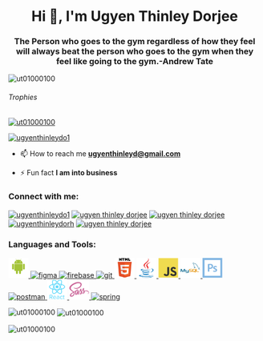 <h1 align="center">Hi 👋, I'm Ugyen Thinley Dorjee</h1>
<h3 align="center">The Person who goes to the gym regardless of how they feel will always beat the person who goes to the gym when they feel like going to the gym.-Andrew Tate</h3>

<p align="left"> <img src="https://komarev.com/ghpvc/?username=ut01000100&label=Profile%20views&color=0e75b6&style=flat" alt="ut01000100" /> </p>
<h6>Trophies</h6>
<p align="left"> <a href="https://github.com/ryo-ma/github-profile-trophy"><img src="https://github-profile-trophy.vercel.app/?username=ut01000100" alt="ut01000100" /></a> </p>

<p align="left"> <a href="https://twitter.com/ugyenthinleydo1" target="blank"><img src="https://img.shields.io/twitter/follow/ugyenthinleydo1?logo=twitter&style=for-the-badge" alt="ugyenthinleydo1" /></a> </p>

- 📫 How to reach me **ugyenthinleyd@gmail.com**

- ⚡ Fun fact **I am into business**

<h3 align="left">Connect with me:</h3>
<p align="left">
<a href="https://twitter.com/ugyenthinleydo1" target="blank"><img align="center" src="https://raw.githubusercontent.com/rahuldkjain/github-profile-readme-generator/master/src/images/icons/Social/twitter.svg" alt="ugyenthinleydo1" height="30" width="40" /></a>
<a href="https://linkedin.com/in/ugyen thinley dorjee" target="blank"><img align="center" src="https://raw.githubusercontent.com/rahuldkjain/github-profile-readme-generator/master/src/images/icons/Social/linked-in-alt.svg" alt="ugyen thinley dorjee" height="30" width="40" /></a>
<a href="https://fb.com/ugyen thinley dorjee" target="blank"><img align="center" src="https://raw.githubusercontent.com/rahuldkjain/github-profile-readme-generator/master/src/images/icons/Social/facebook.svg" alt="ugyen thinley dorjee" height="30" width="40" /></a>
<a href="https://instagram.com/ugyenthinleydorh" target="blank"><img align="center" src="https://raw.githubusercontent.com/rahuldkjain/github-profile-readme-generator/master/src/images/icons/Social/instagram.svg" alt="ugyenthinleydorh" height="30" width="40" /></a>
<a href="https://www.youtube.com/c/ugyen thinley dorjee" target="blank"><img align="center" src="https://raw.githubusercontent.com/rahuldkjain/github-profile-readme-generator/master/src/images/icons/Social/youtube.svg" alt="ugyen thinley dorjee" height="30" width="40" /></a>
</p>

<h3 align="left">Languages and Tools:</h3>
<p align="left"> <a href="https://developer.android.com" target="_blank" rel="noreferrer"> <img src="https://raw.githubusercontent.com/devicons/devicon/master/icons/android/android-original-wordmark.svg" alt="android" width="40" height="40"/> </a> <a href="https://www.figma.com/" target="_blank" rel="noreferrer"> <img src="https://www.vectorlogo.zone/logos/figma/figma-icon.svg" alt="figma" width="40" height="40"/> </a> <a href="https://firebase.google.com/" target="_blank" rel="noreferrer"> <img src="https://www.vectorlogo.zone/logos/firebase/firebase-icon.svg" alt="firebase" width="40" height="40"/> </a> <a href="https://git-scm.com/" target="_blank" rel="noreferrer"> <img src="https://www.vectorlogo.zone/logos/git-scm/git-scm-icon.svg" alt="git" width="40" height="40"/> </a> <a href="https://www.w3.org/html/" target="_blank" rel="noreferrer"> <img src="https://raw.githubusercontent.com/devicons/devicon/master/icons/html5/html5-original-wordmark.svg" alt="html5" width="40" height="40"/> </a> <a href="https://www.java.com" target="_blank" rel="noreferrer"> <img src="https://raw.githubusercontent.com/devicons/devicon/master/icons/java/java-original.svg" alt="java" width="40" height="40"/> </a> <a href="https://developer.mozilla.org/en-US/docs/Web/JavaScript" target="_blank" rel="noreferrer"> <img src="https://raw.githubusercontent.com/devicons/devicon/master/icons/javascript/javascript-original.svg" alt="javascript" width="40" height="40"/> </a> <a href="https://www.mysql.com/" target="_blank" rel="noreferrer"> <img src="https://raw.githubusercontent.com/devicons/devicon/master/icons/mysql/mysql-original-wordmark.svg" alt="mysql" width="40" height="40"/> </a> <a href="https://www.photoshop.com/en" target="_blank" rel="noreferrer"> <img src="https://raw.githubusercontent.com/devicons/devicon/master/icons/photoshop/photoshop-line.svg" alt="photoshop" width="40" height="40"/> </a> <a href="https://postman.com" target="_blank" rel="noreferrer"> <img src="https://www.vectorlogo.zone/logos/getpostman/getpostman-icon.svg" alt="postman" width="40" height="40"/> </a> <a href="https://reactjs.org/" target="_blank" rel="noreferrer"> <img src="https://raw.githubusercontent.com/devicons/devicon/master/icons/react/react-original-wordmark.svg" alt="react" width="40" height="40"/> </a> <a href="https://sass-lang.com" target="_blank" rel="noreferrer"> <img src="https://raw.githubusercontent.com/devicons/devicon/master/icons/sass/sass-original.svg" alt="sass" width="40" height="40"/> </a> <a href="https://spring.io/" target="_blank" rel="noreferrer"> <img src="https://www.vectorlogo.zone/logos/springio/springio-icon.svg" alt="spring" width="40" height="40"/> </a> </p>

<p><img align="left" src="https://github-readme-stats.vercel.app/api/top-langs?username=ut01000100&show_icons=true&locale=en&layout=compact" alt="ut01000100" /></p>

<p>&nbsp;<img align="center" src="https://github-readme-stats.vercel.app/api?username=ut01000100&show_icons=true&locale=en" alt="ut01000100" /></p>

<p><img align="center" src="https://github-readme-streak-stats.herokuapp.com/?user=ut01000100&" alt="ut01000100" /></p>
